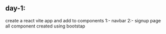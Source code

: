 day-1:
---------------------------------------

create a react vite app and add to components
1:- navbar
2:- signup page 
all component created using bootstap
